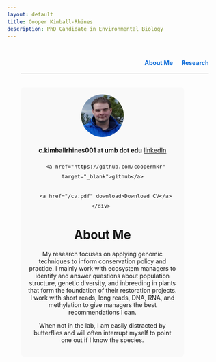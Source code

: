 ```yaml
---
layout: default
title: Cooper Kimball-Rhines
description: PhD Candidate in Environmental Biology
---
```


<style>
.page-wrapper {
  max-width: 900px;
  margin: 0 auto;
  padding: 2rem;
}

.container {
  display: flex;
  flex-wrap: wrap;
  align-items: flex-start;
}
.sidebar {
  flex: 1 1 150px;
  max-width: 350px;
  margin-right: 2rem;
  padding: 1rem;
  background-color: #f9f9f9;
  border-radius: 8px;
  text-align: center;
}
.sidebar img {
  width: 100px;
  height: 100px;
  border-radius: 50%;
  object-fit: cover;
}
.sidebar .contact-info {
  margin-top: 1rem;
  font-size: 0.9rem;
  line-height: 1.6;
}
.main-content {
  flex: 3 1 600px;
}
.top-nav {
  text-align: right;
  margin-bottom: 2rem;
  padding-bottom: 1rem;
  border-bottom: 1px solid #e0e0e0;
}

.top-nav nav {
  display: inline-block;
}

.nav-link {
  margin-left: 1rem;
  text-decoration: none;
  font-weight: bold;
  color: #0366d6;
}

.nav-link:hover {
  text-decoration: underline;
}

</style>


<div class="page-wrapper">
  <div class="top-nav">
    <nav>
      <a href="/index" class="nav-link">About Me</a>
      <a href="/research" class="nav-link">Research</a>
    </nav>
  </div>

<div class="container">
  <div class="sidebar">
    <img src="Headshot.png"/>
    <div class="contact-info">
      <strong>c.kimballrhines001 at umb dot edu</strong>
      <a href="https://linkedin.com/in/cmkr" target="_blank">linkedIn</a>

      <a href="https://github.com/coopermkr" target="_blank">github</a>

      <a href="/cv.pdf" download>Download CV</a>
    </div> 
  </div>

  <div class="main-content">
    <h1>About Me</h1>
    <p>
	My research focuses on applying genomic techniques to inform conservation policy and practice. I mainly work with ecosystem managers to identify and answer questions about population structure, genetic diversity, and inbreeding in plants that form the foundation of their restoration projects. I work with short reads, long reads, DNA, RNA, and methylation to give managers the best recommendations I can. 
    </p>
    <p>
	When not in the lab, I am easily distracted by butterflies and will often interrupt myself to point one out if I know the species.
    </p>
  </div>
</div>
</div>
